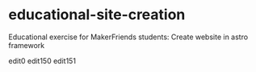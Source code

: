 # educational-site-creation
Educational exercise for MakerFriends students: Create website in astro framework

edit0
edit150
edit151
